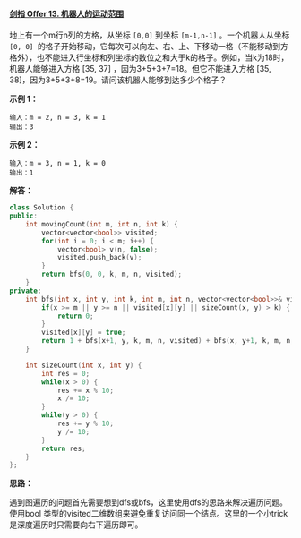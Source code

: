 #### [剑指 Offer 13. 机器人的运动范围](https://leetcode-cn.com/problems/ji-qi-ren-de-yun-dong-fan-wei-lcof/)

地上有一个m行n列的方格，从坐标 `[0,0]` 到坐标 `[m-1,n-1]` 。一个机器人从坐标 `[0, 0] `的格子开始移动，它每次可以向左、右、上、下移动一格（不能移动到方格外），也不能进入行坐标和列坐标的数位之和大于k的格子。例如，当k为18时，机器人能够进入方格 [35, 37] ，因为3+5+3+7=18。但它不能进入方格 [35, 38]，因为3+5+3+8=19。请问该机器人能够到达多少个格子？

 

**示例 1：**

```
输入：m = 2, n = 3, k = 1
输出：3
```

**示例 2：**

```
输入：m = 3, n = 1, k = 0
输出：1
```



**解答：**

```cpp
class Solution {
public:
    int movingCount(int m, int n, int k) {
        vector<vector<bool>> visited;
        for(int i = 0; i < m; i++) {
            vector<bool> v(n, false);
            visited.push_back(v);
        }
        return bfs(0, 0, k, m, n, visited);
    }
private:
    int bfs(int x, int y, int k, int m, int n, vector<vector<bool>>& visited) {
        if(x >= m || y >= n || visited[x][y] || sizeCount(x, y) > k) {
            return 0;
        }
        visited[x][y] = true;
        return 1 + bfs(x+1, y, k, m, n, visited) + bfs(x, y+1, k, m, n, visited);
    }

    int sizeCount(int x, int y) {
        int res = 0;
        while(x > 0) {
            res += x % 10;
            x /= 10;
        }
        while(y > 0) {
            res += y % 10;
            y /= 10;
        }
        return res;
    }
};
```



**思路：**

遇到图遍历的问题首先需要想到dfs或bfs，这里使用dfs的思路来解决遍历问题。使用bool 类型的visited二维数组来避免重复访问同一个结点。这里的一个小trick是深度遍历时只需要向右下遍历即可。
